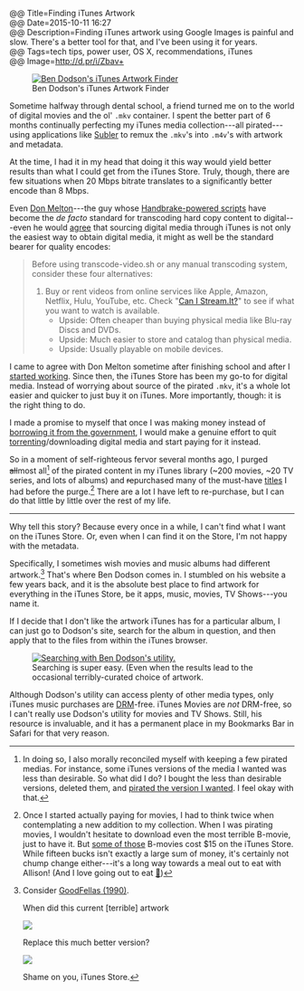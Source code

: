 @@ Title=Finding iTunes Artwork  
@@ Date=2015-10-11 16:27  
@@ Description=Finding iTunes artwork using Google Images is painful and slow. There's a better tool for that, and I've been using it for years.  
@@ Tags=tech tips, power user, OS X, recommendations, iTunes  
@@ Image=http://d.pr/i/Zbav+  

<figure>
	<a class="nohover" href="http://bendodson.com/code/itunes-artwork-finder/">
		<img class="screenshot" src="http://d.pr/i/Zbav+" alt="Ben Dodson's iTunes Artwork Finder">
	</a>
	<figcaption>Ben Dodson's iTunes Artwork Finder</figcaption>
</figure>

Sometime halfway through dental school, a friend turned me on to the world of digital movies and the ol' `.mkv` container. I spent the better part of 6 months continually perfecting my iTunes media collection---all pirated---using applications like [Subler][bitbucket] to remux the `.mkv`'s into `.m4v`'s with artwork and metadata.

At the time, I had it in my head that doing it this way would yield better results than what I could get from the iTunes Store. Truly, though, there are few situations when 20 Mbps bitrate translates to a  significantly better encode than 8 Mbps.

Even [Don Melton][twitter]---the guy whose [Handbrake-powered scripts][github] have become the *de facto* standard for transcoding hard copy content to digital---even he would [agree][github 2] that sourcing digital media through iTunes is not only the easiest way to obtain digital media, it might as well be the standard bearer for quality encodes:

<blockquote>

Before using transcode-video.sh or any manual transcoding system, consider these four alternatives:

1. Buy or rent videos from online services like Apple, Amazon, Netflix, Hulu, YouTube, etc. Check "[Can I Stream.It?][canistream]" to see if what you want to watch is available.
	* Upside: Often cheaper than buying physical media like Blu-ray Discs and DVDs.
	* Upside: Much easier to store and catalog than physical media.
	* Upside: Usually playable on mobile devices.

</blockquote>

I came to agree with Don Melton sometime after finishing school and after I [started working][twitter 2]. Since then, the iTunes Store has been my go-to for digital media. Instead of worrying about source of the pirated `.mkv`, it's a whole lot easier and quicker to just buy it on iTunes. More importantly, though: it is the right thing to do.

I made a promise to myself that once I was making money instead of [borrowing it from the government][myfedloan], I would make a genuine effort to quit [torrenting][transmissionbt]/downloading digital media and start paying for it instead.

So in a moment of self-righteous fervor several months ago, I purged <s>all</s>most all[^well] of the pirated content in my iTunes library (~200 movies, ~20 TV series, and lots of albums) and <s>re</s>purchased many of the must-have [titles][apple] I had before the purge.[^money] There are a lot I have left to re-purchase, but I can do that little by little over the rest of my life.

***

Why tell this story? Because every once in a while, I can't find what I want on the iTunes Store. Or, even when I can find it on the Store, I'm not happy with the metadata.

Specifically, I sometimes wish movies and music albums had different artwork.[^goodfellas] That's where Ben Dodson comes in. I stumbled on his website a few years back, and it is the absolute best place to find artwork for everything in the iTunes Store, be it apps, music, movies, TV Shows---you name it. 

If I decide that I don't like the artwork iTunes has for a particular album, I can just go to Dodson's site, search for the album in question, and then apply that to the files from within the iTunes browser.

<figure>
	<a class="nohover" href="http://d.pr/i/1eFbz+">
		<img class="screenshot" src="http://d.pr/i/1eFbz+" alt="Searching with Ben Dodson's utility.">
	</a>
	<figcaption>Searching is super easy. (Even when the results lead to the occasional terribly-curated choice of artwork.</figcaption>
</figure>

Although Dodson's utility can access plenty of other media types, only iTunes music purchases are [DRM][wikipedia]-free. iTunes Movies are *not* DRM-free, so I can't really use Dodson's utility for movies and TV Shows. Still, his resource is invaluable, and it has a permanent place in my Bookmarks Bar in Safari for that very reason.

[^goodfellas]: Consider [GoodFellas (1990)][apple].

	When did this current [terrible] artwork
	
	![][mzstatic]
	
	Replace this much better version?
	
	![][impawards]
	
	Shame on you, iTunes Store.
[^money]: Once I started actually paying for movies, I had to think twice when contemplating a new addition to my collection. When I was pirating movies, I wouldn't hesitate to download even the most terrible B-movie, just to have it. But [some of those][apple 2] B-movies cost $15 on the iTunes Store. While fifteen bucks isn't exactly a large sum of money, it's certainly not chump change either---it's a long way towards a meal out to eat with Allison! (And I love going out to eat [🍴][instagram])
[^well]: In doing so, I also morally reconciled myself with keeping a few pirated medias. For instance, some iTunes versions of the media I wanted was less than desirable. So what did I do? I bought the less than desirable versions, deleted them, and [pirated the version I wanted][theoveranalyzed]. I feel okay with that.
	
[apple]: https://itunes.apple.com/us/movie/goodfellas/id275463151?at=1l3vx9s
[apple 2]: https://itunes.apple.com/us/movie/the-fugitive/id282551004?at=1l3vx9s
[bitbucket]: https://bitbucket.org/galad87/subler/wiki/Home
[canistream]: http://www.canistream.it/
[github]: https://github.com/donmelton/video-transcoding-scripts
[github 2]: https://github.com/donmelton/video-transcoding-scripts#alternatives-to-transcoding-your-media
[impawards]: http://d.pr/i/1kHVX+
[instagram]: https://instagram.com/p/1ExLghwz2f/?taken-by=toniwonkanobi
[myfedloan]: http://www.myfedloan.org/
[mzstatic]: http://d.pr/i/BY2d+
[theoveranalyzed]: http://www.theoveranalyzed.net/2015/5/14/this-is-the-best-version-of-star-wars-and-watching-it-is-a-crime
[transmissionbt]: https://www.transmissionbt.com/
[twitter]: http://twitter.com/donmelton
[twitter 2]: http://twitter.com/anthonycraigdds
[wikipedia]: https://en.wikipedia.org/wiki/Digital_rights_management